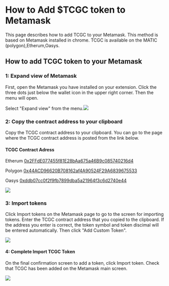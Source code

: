 # How to Add $TCGC token to Metamask

This page describes how to add TCGC to your Metamask. This method is based on Metamask installed in chrome. TCGC is available on the MATIC (polygon),Etherum,Oasys.

## How to add TCGC token to your Metamask <a href="#how-to-add-tcgc-token-to-your-metamask" id="how-to-add-tcgc-token-to-your-metamask"></a>

### 1: Expand view of Metamask <a href="#1-expand-view-of-metamask" id="1-expand-view-of-metamask"></a>

First, open the Metamask you have installed on your extension. Click the three dots just below the wallet icon in the upper right corner. Then the menu will open.

Select "Expand view" from the menu.![](https://files.gitbook.com/v0/b/gitbook-x-prod.appspot.com/o/spaces%2FpDQF5Yi3Wa2Ja93Ig9Vr%2Fuploads%2FfPAUdJQe91PAJl36R0M8%2F001\_ExpandViewMetamask.png?alt=media\&token=dfc1ca58-69e3-4942-a357-6df6b4788f2b)



### 2: Copy the contract address to your clipboard <a href="#2-copy-the-contract-address-to-your-clipboard" id="2-copy-the-contract-address-to-your-clipboard"></a>

Copy the TCGC contract address to your clipboard. You can go to the page where the TCGC contract address is posted from the link below.

#### TCGC Contract Adress <a href="#tcgc-contract-adress" id="tcgc-contract-adress"></a>

Etherum [0x2FFdE077455f81E28bAa675a46B9c085740216d4](https://etherscan.io/address/0x2FFdE077455f81E28bAa675a46B9c085740216d4)

Polygon [0x44ACD96620B708162af4A90524F29A6839675533](https://polygonscan.com/address/0x44ACD96620B708162af4A90524F29A6839675533)

Oasys [0xddb07cc0f2f9fb7899dba5a21964f3c6d2740e44](https://scan.oasys.games/address/0xdDB07cc0f2F9fB7899DbA5a21964f3C6D2740e44)

![](https://files.gitbook.com/v0/b/gitbook-x-prod.appspot.com/o/spaces%2FpDQF5Yi3Wa2Ja93Ig9Vr%2Fuploads%2F6HhufbA4zYGjPASTE9xi%2F002\_CopyTCGCAddress.png?alt=media\&token=5ee6533f-c778-483d-bcad-0c07864a11d3)

### 3: Import tokens

Click Import tokens on the Metamask page to go to the screen for importing tokens. Enter the TCGC contract address that you copied to the clipboard. If the address you enter is correct, the token symbol and token discimal will be entered automatically. Then click "Add Custom Token".

![](../.gitbook/assets/003\_ImportToken.png)

#### 4: Complete Import TCGC Token

On the final confirmation screen to add a token, click Import token. Check that TCGC has been added on the Metamask main screen.

![](../.gitbook/assets/004\_ComlpeteImportToken.png)
